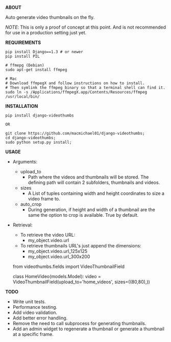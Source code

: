 **ABOUT**

Auto generate video thumbnails on the fly.

*NOTE*: This is only a proof of concept at this point. And is not 
recommended for use in a production setting just yet.

**REQUIREMENTS**

    pip install Django==1.3 # or newer
    pip install PIL
    
    # ffmepg (Debian)
    sudo apt-get install ffmpeg
    
    # Mac
    # Download ffmpegX and follow instructions on how to install.
    # Then symlink the ffmpeg binary so that a terminal shell can find it.
    sudo ln -s /Applications/ffmpegX.app/Contents/Resources/ffmpeg /usr/local/bin/

**INSTALLATION**

    pip install django-videothumbs

    OR

    git clone https://github.com/macmichael01/django-videothumbs;
    cd django-videothumbs;
    sudo python setup.py install;


**USAGE**

- Arguments:
    - upload_to
        - Path where the videos and thumbnails will be stored. The defining path will contain 2 subfolders, thumbnails and videos.
    - sizes
        - A List of tuples containing width and height coordinates to size a video frame to.
    - auto_crop
        - During generation, if height and width of a thumbnail are the same the option to crop is available. True by default.
- Retrieval:
    - To retrieve the video URL:
        - my_object.video.url
    - To retrieve thumbnails URL's just append the dimensions:
        - my_object.video.url_125x125
        - my_object.video.url_300x200


    from videothumbs.fields import VideoThumbnailField
    
    class HomeVideo(models.Model):
        video = VideoThumbnailField(upload_to='home_videos', sizes=((80,80),))


**TODO**

- Write unit tests.
- Performance testing.
- Add video validation.
- Add better error handling.
- Remove the need to call subprocess for generating thumbnails.
- Add an admin widget to regenerate a thumbnail or generate a thumbnail at
  a specific frame.
